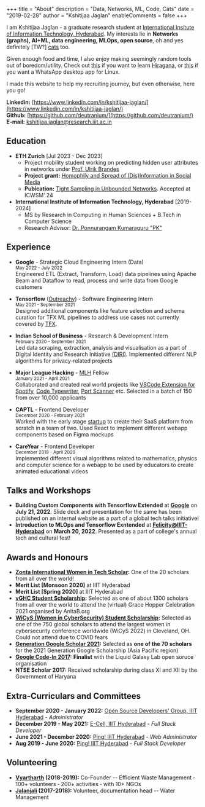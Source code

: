 +++
title = "About"
description = "Data, Networks, ML, Code, Cats"
date = "2019-02-28"
author = "Kshitijaa Jaglan"
enableComments = false
+++


I am Kshitijaa Jaglan - a graduate research student at [International Insitute of Information Technology, Hyderabad](https://www.iiit.ac.in/). My interests lie in **Networks (graphs), AI+ML, data engineering, MLOps, open source**, oh and yes definitely \[TW?\] [cats](https://cataas.com/cat/gif) too. 

Given enough food and time, I also enjoy making seemingly random tools out of boredom/utility. Check out [this](https://deutranium.github.io/Japanese-Practice/) if you want to learn [Hiragana](https://en.wikipedia.org/wiki/Hiragana), or [this](https://github.com/deutranium/WhatsApp-desktop-app) if you want a WhatsApp desktop app for Linux. 

I made this website to help my recruiting journey, but even otherwise, here you go!

**Linkedin:** [https://www.linkedin.com/in/kshitijaa-jaglan/](https://www.linkedin.com/in/kshitijaa-jaglan/) \
**Github:** [https://github.com/deutranium/](https://github.com/deutranium/) \
**E-mail:** kshitijaa.jaglan@research.iiit.ac.in

## Education
- **ETH Zurich** [Jul 2023 - Dec 2023]
    - Project mobility student working on predicting hidden user attributes in networks under [Prof. Ulrik Brandes](https://scholar.google.de/citations?user=fmmZrwgAAAAJ&hl=en)
    - **Project grant:** [Homophily and Spread of (Dis)Information in Social Media](https://data.snf.ch/grants/grant/209488)
    - **Pubication:** [Tight Sampling in Unbounded Networks](https://arxiv.org/abs/2310.02859.pdf). Accepted at ICWSM’ 24
- **International Institute of Information Technology, Hyderabad** [2019-2024]
    - MS by Research in Computing in Human Sciences + B.Tech in Computer Science
    - Research Advisor: [Dr. Ponnurangam Kumaraguru "PK"](https://scholar.google.com/citations?user=MfzQyP8AAAAJ&hl=en)
<!-- - **2017 - 2019:** Amity International School, Gurgaon
    - Class X: CGPA 10
    - Class XII: 94.8% -->

## Experience

- **Google** - Strategic Cloud Engineering Intern (Data)\
<sup>May 2022 - July 2022</sup>\
Engineered ETL (Extract, Transform, Load) data pipelines using Apache Beam and Dataflow to read, process and write data from Google customers

- **Tensorflow** ([Outreachy](https://www.outreachy.org/alums/2021-05/)) - Software Engineering Intern \
<sup>May 2021 - September 2021</sup>\
Designed additional components like feature selection and schema curation for TFX ML pipelines to address use cases not
currently covered by [TFX](https://www.tensorflow.org/tfx).

- **Indian School of Business** - Research & Development Intern\
<sup>February 2020 - September 2021</sup>\
Led data scraping, extraction, analysis and visualisation as a part of Digital Identity and Research Initiative [(DIRI)](https://diri.isb.edu/). Implemented different NLP algorithms for privacy-related projects

- **Major League Hacking** - [MLH](https://fellowship.mlh.io/) Fellow\
<sup>January 2021 - April 2021</sup>\
Collaborated and created real world projects like [VSCode Extension for Spotify](https://github.com/larkinds/Spotify.MLH/), [Code Typewriter](https://github.com/deutranium/TypeWriter.MLH/), [Port Scanner](https://github.com/deutranium/Port-Scanner) etc. Selected in a batch of 150 from over 10,000 applicants

- **CAPTL** - Frontend Developer\
<sup>December 2020 - February 2021</sup>\
Worked with the early stage [startup](https://www.linkedin.com/company/captl/about/) to create their SaaS platform from scratch in a team of two. Used React to implement different webapp components based on Figma mockups

- **CareYear** - Frontend Developer\
<sup>December 2019 - April 2020</sup>\
Implemented different visual algorithms related to mathematics, physics and computer science for a webapp to be used by educators to create animated educational videos

## Talks and Workshops
- **Building Custom Components with Tensorflow Extended** at **[Google](https://about.google/)** on **July 21, 2022**. Slide deck and presentation for the same has been published on an internal website as a part of a global tech talks initiative!
- **Introduction to MLOps and Tensorflow Exntended** at **[Felicity@IIIT-Hyderabad](https://felicity.iiit.ac.in/workshops)** on **March 20, 2022**. Presented as a part of college's annual tech and cultural fest!

<!-- ## Projects
You may view my projects **[here](/projects)** -->

## Awards and Honours
- **[Zonta International Women in Tech Scholar](https://www.zonta.org/Web/Programs/Education/Women_in_Technology_Scholarship.aspx):** One of the 20 scholars from all over the world!
- **Merit List [Monsoon 2020]** at IIIT Hyderabad
- **Merit List [Spring 2020]** at IIIT Hyderabad
- **[vGHC Student Scholarship](https://ghc.anitab.org/attend/scholarships/academics/):** Selected as one of about 1300 scholars from all over the world to attend the (virtual) Grace Hopper Celebration 2021 organised by AnitaB.org
- **[WiCyS (Women in CyberSecurity) Student Scholarship](https://www.wicys.org/events/wicys-2022/):** Selected as one of the 750 global scholars to attend the largest women in cybersecurity conference worldwide (WiCyS 2022) in Cleveland, OH. Could not attend due to COVID fears
- **[Generation Google Scholar 2021](https://buildyourfuture.withgoogle.com/scholarships/generation-google-scholarship-apac/):** Selected as **one of the 70 scholars** for the 2021 Generation Google Scholarship (Asia Pacific region)
- **[Google Code-In 2017](https://drive.google.com/file/d/0B11f3dEvKGEJSHM0NkVnMjVFaHotWUxVWmtZcmZYTHFMbnp3/view?usp=sharing):** **Finalist** with the Liquid Galaxy Lab open soruce organisation
- **NTSE Scholar 2017:** Received scholarship during class XI and XII by the Government of Haryana

## Extra-Curriculars and Committees
- **September 2020 - January 2022:** [Open Source Developers' Group, IIIT Hyderabad](https://github.com/OSDG-IIITH) - *Administrator*
- **December 2019 - May 2021:** [E-Cell, IIIT Hyderabad](https://ecell.iiit.ac.in/) - *Full Stack Developer*
- **June 2021 - December 2020:** [Ping! IIIT Hyderabad](https://pingiiit.org/) - *Web Administrator*
- **Aug 2019 - June 2020:** [Ping! IIIT Hyderabad](https://pingiiit.org/) - *Full Stack Developer*

## Volunteering
- **[Vyartharth](https://www.facebook.com/vyartharthYP/) (2018-2019):** Co-Founder -- Efficient Waste Management ‑ 100+ volunteers ‑ 200+ activities ‑ with 10+ NGOs
- **[Jalanjali](https://www.facebook.com/Jalanjali) (2017-2018):** Volunteer, documentation head -- Water Management

